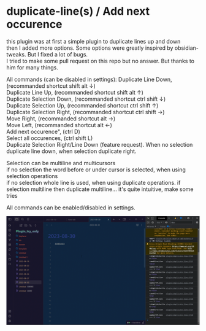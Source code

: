 # duplicate-line(s) / Add next occurence
  
this plugin was at first a simple plugin to duplicate lines up and down  
then I added more options. Some options were greatly inspired by obsidian-tweaks. But I fixed a lot of bugs.  
I tried to make some pull request on this repo but no answer. But thanks to him for many things.  
  
All commands (can be disabled in settings):
Duplicate Line Down, (recommanded shortcut shift alt ↓)  
Duplicate Line Up, (recommanded shortcut shift alt ↑)  
Duplicate Selection Down, (recommanded shortcut ctrl shift ↓)  
Duplicate Selection Up, (recommanded shortcut ctrl shift ↑)  
Duplicate Selection Right, (recommanded shortcut ctrl shift →)  
Move Right, (recommanded shortcut alt →)  
Move Left, (recommanded shortcut alt ←)  
Add next occurence", (ctrl D)  
Select all occurences, (ctrl shift L)  
Duplicate Selection Right/Line Down (feature request). When no selection duplicate line down, when selection duplicate right.  
  
Selection can be multiline and multicursors  
if no selection the word before or under cursor is selected, when using selection operations  
if no selection whole line is used, when using duplicate operations. if selection multiline then duplicate   multiline... it's quite intuitive, make some tries  
  
All commands can be enabled/disabled in settings.  
  
![previous demo](duplicate_line_demo.gif)


